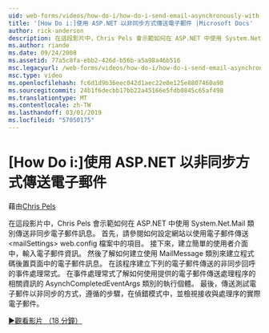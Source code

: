 ```yaml
---
uid: web-forms/videos/how-do-i/how-do-i-send-email-asynchronously-with-aspnet
title: '[How Do i:]使用 ASP.NET 以非同步方式傳送電子郵件 |Microsoft Docs'
author: rick-anderson
description: 在這段影片中，Chris Pels 會示範如何在 ASP.NET 中使用 System.Net.Mail 類別傳送非同步電子郵件訊息。 首先，請參閱如何設定 web si...
ms.author: riande
ms.date: 09/24/2008
ms.assetid: 77a5c8fa-ebb2-426d-b56b-a5a98a46b516
msc.legacyurl: /web-forms/videos/how-do-i/how-do-i-send-email-asynchronously-with-aspnet
msc.type: video
ms.openlocfilehash: fc6d1d9b36eec042d1aec22e0e125e8807460a90
ms.sourcegitcommit: 24b1f6decbb17bb22a45166e5fdb0845c65af498
ms.translationtype: MT
ms.contentlocale: zh-TW
ms.lasthandoff: 03/01/2019
ms.locfileid: "57050175"
---
```

<a name="how-do-i-send-email-asynchronously-with-aspnet"></a>[How Do i:]使用 ASP.NET 以非同步方式傳送電子郵件
====================
藉由[Chris Pels](https://twitter.com/chrispels)

在這段影片中，Chris Pels 會示範如何在 ASP.NET 中使用 System.Net.Mail 類別傳送非同步電子郵件訊息。 首先，請參閱如何設定網站以使用電子郵件傳送&lt;mailSettings&gt; web.config 檔案中的項目。 接下來，建立簡單的使用者介面中，輸入電子郵件資訊。 然後了解如何建立使用 MailMessage 類別來建立程式碼後置頁面中的電子郵件訊息。 在該程序建立下列的電子郵件傳送的非同步回呼的事件處理常式。 在事件處理常式了解如何使用提供的電子郵件傳送處理程序的相關資訊的 AsynchCompletedEventArgs 類別的執行個體。 最後，傳送測試電子郵件以非同步的方式，遵循的步驟，在偵錯模式中，並檢視接收與處理序的實際電子郵件。

[&#9654;觀看影片 （18 分鐘）](https://channel9.msdn.com/Blogs/ASP-NET-Site-Videos/how-do-i-send-email-asynchronously-with-aspnet)
